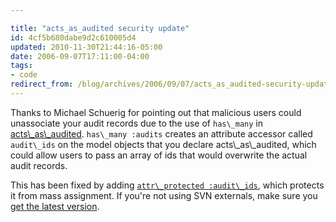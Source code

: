 ```yaml
---

title: "acts_as_audited security update"
id: 4cf5b680dabe9d2c610005d4
updated: 2010-11-30T21:44:16-05:00
date: 2006-09-07T17:11:00-04:00
tags:
- code
redirect_from: /blog/archives/2006/09/07/acts_as_audited-security-update/
---
```


<p>
Thanks to Michael Schuerig for pointing out that malicious users could unassociate your audit records due to the use of <code>has\_many</code> in <a href="http://opensoul.org/2006/07/21/acts_as_audited/">acts\_as\_audited</a>. <code>has\_many :audits</code> creates an attribute accessor called <code>audit\_ids</code> on the model objects that you declare acts\_as\_audited, which could allow users to pass an array of ids that would overwrite the actual audit records.

</p>
<p>
This has been fixed by adding <a href="http://api.rubyonrails.org/classes/ActiveRecord/Base.html#M000873"><code>attr\_protected :audit\_ids</code></a>, which protects it from mass assignment. If you're not using SVN externals, make sure you <a href="http://opensoul.org/2006/07/21/acts_as_audited/">get the latest version</a>.

</p>
